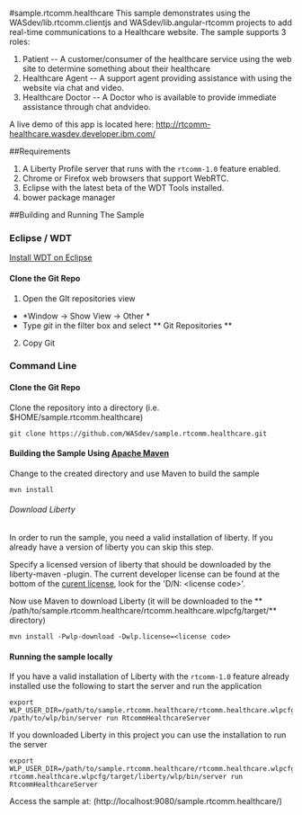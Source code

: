 #sample.rtcomm.healthcare
This sample demonstrates using the WASdev/lib.rtcomm.clientjs and WASdev/lib.angular-rtcomm projects to add real-time communications to a Healthcare website. The sample supports 3 roles:

1.  Patient -- A customer/consumer of the healthcare service using the web site to determine something about their healthcare
2.  Healthcare Agent -- A support agent providing assistance with using the website via chat and video.
3.  Healthcare Doctor -- A Doctor who is available to provide immediate assistance through chat andvideo.

A live demo of this app is located here:  http://rtcomm-healthcare.wasdev.developer.ibm.com/

##Requirements

1.  A Liberty Profile server that runs with the `rtcomm-1.0` feature enabled.
2.  Chrome or Firefox web browsers that support WebRTC.
3.  Eclipse with the latest beta of the WDT Tools installed.
4.  bower package manager

##Building and Running The Sample

### Eclipse / WDT


[Install WDT on Eclipse](https://developer.ibm.com/wasdev/downloads/liberty-profile-using-eclipse/)


#### Clone the Git Repo

1. Open the GIt repositories view
  +  *Window -> Show View -> Other *
  + Type *git* in the filter box and select ** Git Repositories **
2. Copy Git

### Command Line

#### Clone the Git Repo
Clone the repository into a directory (i.e. $HOME/sample.rtcomm.healthcare)

```
git clone https://github.com/WASdev/sample.rtcomm.healthcare.git
```
#### Building the Sample Using [Apache Maven](https://maven.apache.org/)

Change to the created directory and use Maven to build the sample

```
mvn install
```
###### Download Liberty

In order to run the sample, you need a valid installation of liberty. If you already have a version of liberty you can skip this step.

Specify a licensed version of liberty that should be downloaded by the liberty-maven -plugin. The current developer license can be found at the bottom of the [curent license](http://public.dhe.ibm.com/ibmdl/export/pub/software/websphere/wasdev/downloads/wlp/8.5.5.5/lafiles/runtime/en.html), look for the 'D/N: &lt;license code&gt;'.

Now use Maven to download Liberty (it will be downloaded to the ** /path/to/sample.rtcomm.healthcare/rtcomm.healthcare.wlpcfg/target/** directory)
```
mvn install -Pwlp-download -Dwlp.license=<license code>
```
#### Running the sample locally


If you have a valid installation of Liberty with the `rtcomm-1.0` feature already installed  use the following to start the server and run the application

```
export WLP_USER_DIR=/path/to/sample.rtcomm.healthcare/rtcomm.healthcare.wlpcfg
/path/to/wlp/bin/server run RtcommHealthcareServer
```

If you downloaded Liberty in this project you can use the installation to run the server

````
export WLP_USER_DIR=/path/to/sample.rtcomm.healthcare/rtcomm.healthcare.wlpcfg
rtcomm.healthcare.wlpcfg/target/liberty/wlp/bin/server run RtcommHealthcareServer
````

Access the sample at: (http://localhost:9080/sample.rtcomm.healthcare/)
